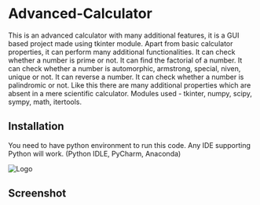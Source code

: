 
# Advanced-Calculator

This is an advanced calculator with many additional features, it is a GUI based project made using tkinter module. Apart from basic calculator properties, it can perform many additional functionalities. It can check whether a number is prime or not. It can find the factorial of a number. It can check whether a number is automorphic, armstrong, special, niven, unique or not. It can reverse a number. It can check whether a number is palindromic or not. Like this there are many additional properties which are absent in a mere scientific calculator. Modules used - tkinter, numpy, scipy, sympy, math, itertools.
## Installation

You need to have python environment to run this code.
Any IDE supporting Python will work.
(Python IDLE, PyCharm, Anaconda)

![Logo](https://th.bing.com/th/id/OIP.EDwREtDcIKfIv5km6g9x2wHaHN?pid=ImgDet&rs=1)

## Screenshot
